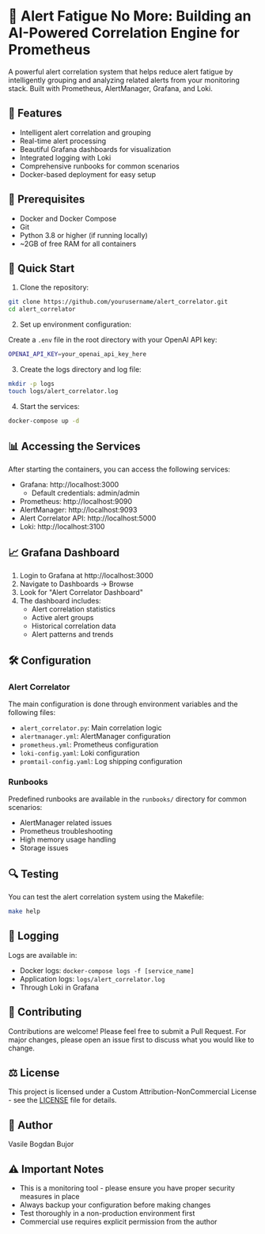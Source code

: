 # 🚨 Alert Fatigue No More: Building an AI-Powered Correlation Engine for Prometheus

A powerful alert correlation system that helps reduce alert fatigue by intelligently grouping and analyzing related alerts from your monitoring stack. Built with Prometheus, AlertManager, Grafana, and Loki.

## 🌟 Features

- Intelligent alert correlation and grouping
- Real-time alert processing
- Beautiful Grafana dashboards for visualization
- Integrated logging with Loki
- Comprehensive runbooks for common scenarios
- Docker-based deployment for easy setup

## 🔧 Prerequisites

- Docker and Docker Compose
- Git
- Python 3.8 or higher (if running locally)
- ~2GB of free RAM for all containers

## 🚀 Quick Start

1. Clone the repository:
```bash
git clone https://github.com/yourusername/alert_correlator.git
cd alert_correlator
```

2. Set up environment configuration:

Create a `.env` file in the root directory with your OpenAI API key:
```bash
OPENAI_API_KEY=your_openai_api_key_here
```

3. Create the logs directory and log file:
```bash
mkdir -p logs
touch logs/alert_correlator.log
```

4. Start the services:
```bash
docker-compose up -d
```

## 📊 Accessing the Services

After starting the containers, you can access the following services:

- Grafana: http://localhost:3000
  - Default credentials: admin/admin
- Prometheus: http://localhost:9090
- AlertManager: http://localhost:9093
- Alert Correlator API: http://localhost:5000
- Loki: http://localhost:3100

## 📈 Grafana Dashboard

1. Login to Grafana at http://localhost:3000
2. Navigate to Dashboards -> Browse
3. Look for "Alert Correlator Dashboard"
4. The dashboard includes:
   - Alert correlation statistics
   - Active alert groups
   - Historical correlation data
   - Alert patterns and trends

## 🛠️ Configuration

### Alert Correlator

The main configuration is done through environment variables and the following files:
- `alert_correlator.py`: Main correlation logic
- `alertmanager.yml`: AlertManager configuration
- `prometheus.yml`: Prometheus configuration
- `loki-config.yaml`: Loki configuration
- `promtail-config.yaml`: Log shipping configuration

### Runbooks

Predefined runbooks are available in the `runbooks/` directory for common scenarios:
- AlertManager related issues
- Prometheus troubleshooting
- High memory usage handling
- Storage issues

## 🔍 Testing

You can test the alert correlation system using the Makefile:

```bash
make help
```

## 📝 Logging

Logs are available in:
- Docker logs: `docker-compose logs -f [service_name]`
- Application logs: `logs/alert_correlator.log`
- Through Loki in Grafana

## 🤝 Contributing

Contributions are welcome! Please feel free to submit a Pull Request. For major changes, please open an issue first to discuss what you would like to change.

## ⚖️ License

This project is licensed under a Custom Attribution-NonCommercial License - see the [LICENSE](LICENSE) file for details.

## 👤 Author

Vasile Bogdan Bujor

## ⚠️ Important Notes

- This is a monitoring tool - please ensure you have proper security measures in place
- Always backup your configuration before making changes
- Test thoroughly in a non-production environment first
- Commercial use requires explicit permission from the author
